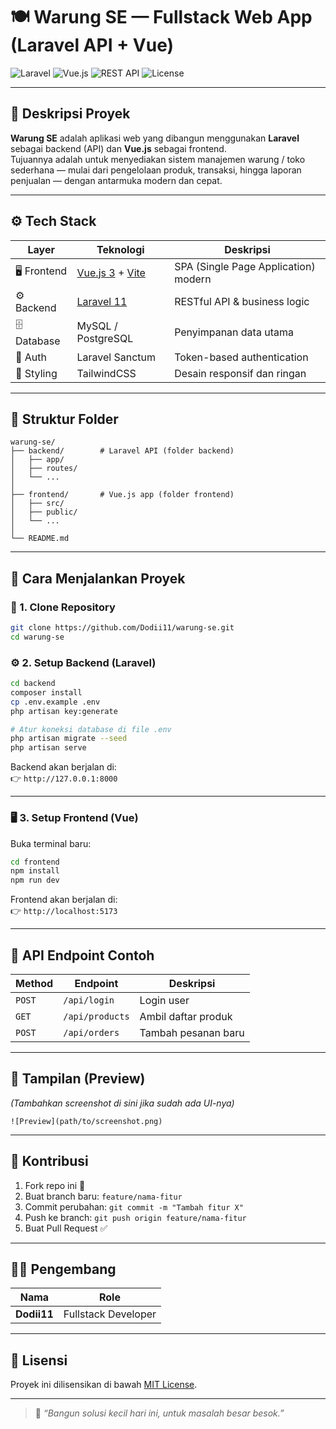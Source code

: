 # 🍽️ Warung SE — Fullstack Web App (Laravel API + Vue)

![Laravel](https://img.shields.io/badge/Laravel-FF2D20?style=for-the-badge&logo=laravel&logoColor=white)
![Vue.js](https://img.shields.io/badge/Vue.js-35495E?style=for-the-badge&logo=vue.js&logoColor=4FC08D)
![REST API](https://img.shields.io/badge/API-RESTful-blue?style=for-the-badge)
![License](https://img.shields.io/badge/License-MIT-green?style=for-the-badge)

---

## 🧾 Deskripsi Proyek

**Warung SE** adalah aplikasi web yang dibangun menggunakan **Laravel** sebagai backend (API) dan **Vue.js** sebagai frontend.  
Tujuannya adalah untuk menyediakan sistem manajemen warung / toko sederhana — mulai dari pengelolaan produk, transaksi, hingga laporan penjualan — dengan antarmuka modern dan cepat.

---

## ⚙️ Tech Stack

| Layer | Teknologi | Deskripsi |
|-------|------------|------------|
| 🖥️ Frontend | [Vue.js 3](https://vuejs.org/) + [Vite](https://vitejs.dev/) | SPA (Single Page Application) modern |
| ⚙️ Backend | [Laravel 11](https://laravel.com/) | RESTful API & business logic |
| 🗄️ Database | MySQL / PostgreSQL | Penyimpanan data utama |
| 🔐 Auth | Laravel Sanctum | Token-based authentication |
| 💅 Styling | TailwindCSS | Desain responsif dan ringan |

---

## 📂 Struktur Folder

```
warung-se/
├── backend/        # Laravel API (folder backend)
│   ├── app/
│   ├── routes/
│   └── ...
│
├── frontend/       # Vue.js app (folder frontend)
│   ├── src/
│   ├── public/
│   └── ...
│
└── README.md
```

---

## 🚀 Cara Menjalankan Proyek

### 🔧 1. Clone Repository
```bash
git clone https://github.com/Dodii11/warung-se.git
cd warung-se
```

### ⚙️ 2. Setup Backend (Laravel)
```bash
cd backend
composer install
cp .env.example .env
php artisan key:generate

# Atur koneksi database di file .env
php artisan migrate --seed
php artisan serve
```

Backend akan berjalan di:  
👉 `http://127.0.0.1:8000`

---

### 🖥️ 3. Setup Frontend (Vue)
Buka terminal baru:
```bash
cd frontend
npm install
npm run dev
```

Frontend akan berjalan di:  
👉 `http://localhost:5173`

---

## 🔗 API Endpoint Contoh

| Method | Endpoint | Deskripsi |
|--------|-----------|-----------|
| `POST` | `/api/login` | Login user |
| `GET` | `/api/products` | Ambil daftar produk |
| `POST` | `/api/orders` | Tambah pesanan baru |

---

## 📸 Tampilan (Preview)
*(Tambahkan screenshot di sini jika sudah ada UI-nya)*  
```
![Preview](path/to/screenshot.png)
```

---

## 🤝 Kontribusi
1. Fork repo ini 🍴  
2. Buat branch baru: `feature/nama-fitur`  
3. Commit perubahan: `git commit -m "Tambah fitur X"`  
4. Push ke branch: `git push origin feature/nama-fitur`  
5. Buat Pull Request ✅

---

## 🧑‍💻 Pengembang

| Nama | Role |
|------|------|
| **Dodii11** | Fullstack Developer |

---

## 📄 Lisensi
Proyek ini dilisensikan di bawah [MIT License](LICENSE).

---

> 💬 _“Bangun solusi kecil hari ini, untuk masalah besar besok.”_
